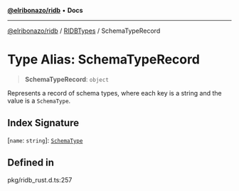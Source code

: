 [**@elribonazo/ridb**](../../../README.md) • **Docs**

***

[@elribonazo/ridb](../../../README.md) / [RIDBTypes](../README.md) / SchemaTypeRecord

# Type Alias: SchemaTypeRecord

> **SchemaTypeRecord**: `object`

Represents a record of schema types, where each key is a string and the value is a `SchemaType`.

## Index Signature

 \[`name`: `string`\]: [`SchemaType`](SchemaType.md)

## Defined in

pkg/ridb\_rust.d.ts:257
